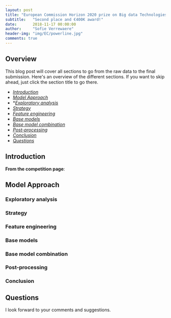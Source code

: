 ```yaml
---
layout: post
title: "European Commission Horizon 2020 prize on Big data Technologies"
subtitle:   "Second place and €400K award!"
date:       2018-11-17 00:00:00
author:     "Sofie Verrewaere"
header-img: "img/EC/powerline.jpg"
comments: true
---
```




## Overview

This blog post will cover all sections to go from the raw data to the final submission. Here's an overview of the different sections. If you want to skip ahead, just click the section title to go there.

* *[Introduction](#introduction)*
* *[Model Approach](#modelApproach)*
* **[Exploratory analysis](##explorAnalysis)*
* *[Strategy](##strategy)*
* *[Feature engineering](##featEng)*
* *[Base models](##baseModels)*
* *[Base model combination](##baseModelComb)*
* *[Post-processing](##postProcessing)*
* *[Conclusion](##conclusion)*
* *[Questions](#questions)*

## <a name="introduction"><a> Introduction
**From the competition page**: 

## <a name="modelApproach"><a> Model Approach

### <a name="explorAnalysis"><a> Exploratory analysis


### <a name="strategy"><a> Strategy


### <a name="featEng"><a> Feature engineering


### <a name="baseModels"><a> Base models

### <a name="baseModelComb"><a> Base model combination


### <a name="postProcessing"><a> Post-processing


### <a name="conclusion"><a> Conclusion

## <a name="questions"><a> Questions

I look forward to your comments and suggestions.


